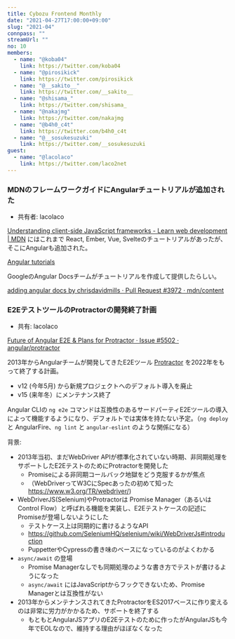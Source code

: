 ```yaml
---
title: Cybozu Frontend Monthly
date: "2021-04-27T17:00:00+09:00"
slug: "2021-04"
connpass: ""
streamUrl: ""
no: 10
members:
  - name: "@koba04"
    link: https://twitter.com/koba04
  - name: "@pirosikick"
    link: https://twitter.com/pirosikick
  - name: "@__sakito__"
    link: https://twitter.com/__sakito__
  - name: "@shisama_"
    link: https://twitter.com/shisama_
  - name: "@nakajmg"
    link: https://twitter.com/nakajmg
  - name: "@b4h0_c4t"
    link: https://twitter.com/b4h0_c4t
  - name: "@__sosukesuzuki"
    link: https://twitter.com/__sosukesuzuki
guest:
  - name: "@lacolaco"
    link: https://twitter.com/laco2net
---
```










### MDNのフレームワークガイドにAngularチュートリアルが追加された

- 共有者: lacolaco

[Understanding client\-side JavaScript frameworks \- Learn web development \| MDN](https://developer.mozilla.org/en-US/docs/Learn/Tools_and_testing/Client-side_JavaScript_frameworks) にはこれまで React, Ember, Vue, Svelteのチュートリアルがあったが、そこにAngularも追加された。

[Angular tutorials](https://developer.mozilla.org/en-US/docs/Learn/Tools_and_testing/Client-side_JavaScript_frameworks#angular_tutorials)

GoogleのAngular Docsチームがチュートリアルを作成して提供したらしい。

[adding angular docs by chrisdavidmills · Pull Request \#3972 · mdn/content](https://github.com/mdn/content/pull/3972)


### E2EテストツールのProtractorの開発終了計画

- 共有: lacolaco

[Future of Angular E2E & Plans for Protractor · Issue \#5502 · angular/protractor](https://github.com/angular/protractor/issues/5502)

2013年からAngularチームが開発してきたE2Eツール [Protractor](https://github.com/angular/protractor) を2022年をもって終了する計画。

- v12 (今年5月) から新規プロジェクトへのデフォルト導入を廃止
- v15 (来年冬）にメンテナンス終了

Angular CLIの `ng e2e` コマンドは互換性のあるサードパーティE2Eツールの導入によって機能するようになり、デフォルトでは実体を持たない予定。（`ng deploy` と AngularFire、`ng lint` と `angular-eslint` のような関係になる）

背景: 

- 2013年当初、まだWebDriver APIが標準化されていない時期、非同期処理をサポートしたE2EテストのためにProtractorを開発した
  - Promiseによる非同期コールバック地獄をどう克服するかが焦点
  -  （WebDriverってW3CにSpecあったの初めて知った https://www.w3.org/TR/webdriver/)
- WebDriverJS(Selenium)やProtractorは Promise Manager（あるいはControl Flow）と呼ばれる機能を実装し、E2Eテストケースの記述にPromiseが登場しないようにした
  - テストケース上は同期的に書けるようなAPI
  - https://github.com/SeleniumHQ/selenium/wiki/WebDriverJs#introduction
  - PuppetterやCypressの書き味のベースになっているのがよくわかる
- `async/await` の登場
  - Promise Managerなしでも同期処理のような書き方でテストが書けるようになった
  - `async/await` にはJavaScriptからフックできないため、Promise Managerとは互換性がない
- 2013年からメンテナンスされてきたProtractorをES2017ベースに作り変えるのは非常に労力がかかるため、サポートを終了する
  - もともとAngularJSアプリのE2Eテストのために作ったがAngularJSも今年でEOLなので、維持する理由がほぼなくなった
